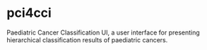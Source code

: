 # pci4cci
Paediatric Cancer Classification UI,  a user interface for presenting hierarchical classification results of paediatric cancers.
